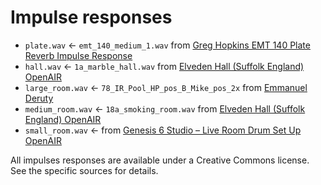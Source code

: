 # Impulse responses

- `plate.wav` <- `emt_140_medium_1.wav` from [Greg Hopkins EMT 140 Plate Reverb Impulse Response](https://oramics.github.io/sampled/IR/EMT140-Plate/)
- `hall.wav` <- `1a_marble_hall.wav` from [Elveden Hall (Suffolk England) OpenAIR](https://openairlib.net/?page_id=459)
- `large_room.wav` <- `78_IR_Pool_HP_pos_B_Mike_pos_2x` from [Emmanuel Deruty](https://www.soundonsound.com/techniques/creative-convolution-new-sounds-impulse-responses-media)
- `medium_room.wav` <- `18a_smoking_room.wav` from [Elveden Hall (Suffolk England) OpenAIR](https://openairlib.net/?page_id=459)
- `small_room.wav` <- from [Genesis 6 Studio – Live Room Drum Set Up OpenAIR](https://openairlib.net/?page_id=483)

All impulses responses are available under a Creative Commons license. See the specific sources for details.